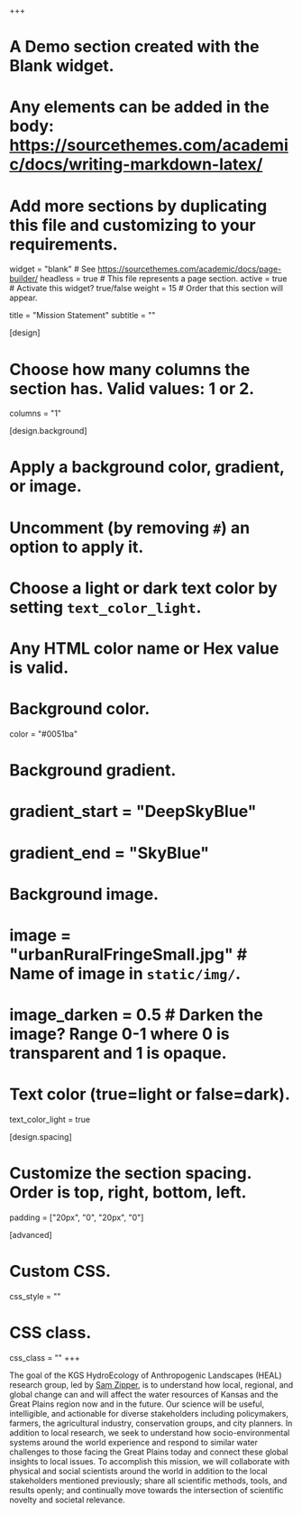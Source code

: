 +++
# A Demo section created with the Blank widget.
# Any elements can be added in the body: https://sourcethemes.com/academic/docs/writing-markdown-latex/
# Add more sections by duplicating this file and customizing to your requirements.

widget = "blank"  # See https://sourcethemes.com/academic/docs/page-builder/
headless = true  # This file represents a page section.
active = true  # Activate this widget? true/false
weight = 15  # Order that this section will appear.

title = "Mission Statement"
subtitle = ""

[design]
  # Choose how many columns the section has. Valid values: 1 or 2.
  columns = "1"

[design.background]
  # Apply a background color, gradient, or image.
  #   Uncomment (by removing `#`) an option to apply it.
  #   Choose a light or dark text color by setting `text_color_light`.
  #   Any HTML color name or Hex value is valid.

  # Background color.
  color = "#0051ba"
  
  # Background gradient.
  # gradient_start = "DeepSkyBlue"
  # gradient_end = "SkyBlue"
  
  # Background image.
  # image = "urbanRuralFringeSmall.jpg"  # Name of image in `static/img/`.
  # image_darken = 0.5  # Darken the image? Range 0-1 where 0 is transparent and 1 is opaque.

  # Text color (true=light or false=dark).
  text_color_light = true

[design.spacing]
  # Customize the section spacing. Order is top, right, bottom, left.
  padding = ["20px", "0", "20px", "0"]

[advanced]
 # Custom CSS. 
 css_style = ""
 
 # CSS class.
 css_class = ""
+++

The goal of the KGS HydroEcology of Anthropogenic Landscapes (HEAL) research group, led by [Sam Zipper](authors/sam-zipper), is to understand how local, regional, and global change can and will affect the water resources of Kansas and the Great Plains region now and in the future. Our science will be useful, intelligible, and actionable for diverse stakeholders including policymakers, farmers, the agricultural industry, conservation groups, and city planners. In addition to local research, we seek to understand how socio-environmental systems around the world experience and respond to similar water challenges to those facing the Great Plains today and connect these global insights to local issues. To accomplish this mission, we will collaborate with physical and social scientists around the world in addition to the local stakeholders mentioned previously; share all scientific methods, tools, and results openly; and continually move towards the intersection of scientific novelty and societal relevance.   
